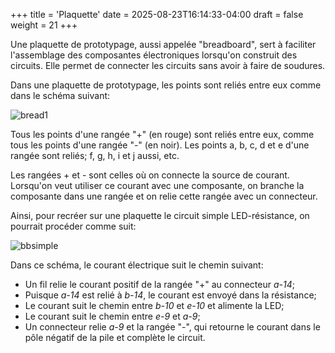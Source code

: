 +++
title = 'Plaquette'
date = 2025-08-23T16:14:33-04:00
draft = false
weight = 21
+++

Une plaquette de prototypage, aussi appelée "breadboard", sert à faciliter l'assemblage des composantes électroniques lorsqu'on construit des circuits. Elle permet de connecter les circuits sans avoir à faire de soudures.

Dans une plaquette de prototypage, les points sont reliés entre eux comme dans le schéma suivant:

![bread1](/420-314/images/bread1.png?width=400px)

Tous les points d'une rangée "+" (en rouge) sont reliés entre eux, comme tous les points d'une rangée "-" (en noir). Les points a, b, c, d et e d'une rangée sont reliés; f, g, h, i et j aussi, etc.

Les rangées + et - sont celles où on connecte la source de courant. Lorsqu'on veut utiliser ce courant avec une composante, on branche la composante dans une rangée et on relie cette rangée avec un connecteur.

Ainsi, pour recréer sur une plaquette le circuit simple LED-résistance, on pourrait procéder comme suit:

![bbsimple](/420-314/images/bbsimple.png?width=800px)

Dans ce schéma, le courant électrique suit le chemin suivant:
+ Un fil relie le courant positif de la rangée "+" au connecteur *a-14*;
+ Puisque *a-14* est relié à *b-14*, le courant est envoyé dans la résistance;
+ Le courant suit le chemin entre *b-10* et *e-10* et alimente la LED;
+ Le courant suit le chemin entre *e-9* et *a-9*;
+ Un connecteur relie *a-9* et la rangée "-", qui retourne le courant dans le pôle négatif de la pile et complète le circuit.




